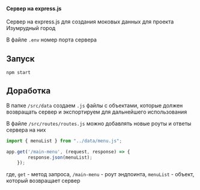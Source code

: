 #### Сервер на express.js

Сервер на express.js для создания моковых данных для проекта Изумрудный город

В файле ```.env``` номер порта сервера

## Запуск

```npm start```

## Доработка

В папке ```/src/data``` создаем ```.js``` файлы с объектами, которые должен возвращать сервер и экспортируем для дальнейшего использования

В файле ```/src/routes/routes.js``` можно добавлять новые роуты и ответы сервера на них

```js
import { menuList } from "../data/menu.js";

app.get('/main-menu', (request, response) => {
        response.json(menuList);
    });
```

где, ```get``` - метод запроса, ```/main-menu``` - роут эндпоинта, ```menuList``` - объект, который возвращает сервер
